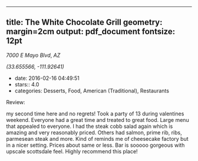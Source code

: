 
---
title: The White Chocolate Grill
geometry: margin=2cm
output: pdf_document
fontsize: 12pt
---

_7000 E Mayo Blvd_, _AZ_

*(33.655566, -111.92641)*

- date: 2016-02-16 04:49:51
- stars:: 4.0
-  categories: Desserts, Food, American (Traditional), Restaurants

Review:

my second time here and no regrets! Took a party of 13 during valentines weekend. Everyone had a great time and treated to great food. Large menu that appealed to everyone. I had the steak cobb salad again which is amazing and very reasonably priced. Others had salmon, prime rib, ribs, parmesean steak and more. Kind of reminds me of cheesecake factory but in a nicer setting. Prices about same or less.  Bar is sooooo gorgeous with upscale scottsdale feel. Highly recommend this place!

